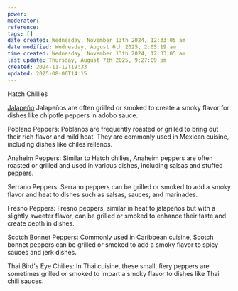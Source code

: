 ```yaml
---
power: 
moderator: 
reference: 
tags: []
date created: Wednesday, November 13th 2024, 12:33:05 am
date modified: Wednesday, August 6th 2025, 2:05:19 am
time created: Wednesday, November 13th 2024, 12:33:05 am
last update: Thursday, August 7th 2025, 9:27:09 pm
created: 2024-11-12T19:33
updated: 2025-08-06T14:15
---
```

Hatch Chillies

[Jalapeño](https://localhost/tiki-26.2/tiki-editpage.php?page=Jalape%C3%B1o) Jalapeños are often grilled or smoked to create a smoky flavor for dishes like chipotle peppers in adobo sauce.

Poblano Peppers: Poblanos are frequently roasted or grilled to bring out their rich flavor and mild heat. They are commonly used in Mexican cuisine, including dishes like chiles rellenos.

Anaheim Peppers: Similar to Hatch chilies, Anaheim peppers are often roasted or grilled and used in various dishes, including salsas and stuffed peppers.

Serrano Peppers: Serrano peppers can be grilled or smoked to add a smoky flavor and heat to dishes such as salsas, sauces, and marinades.

Fresno Peppers: Fresno peppers, similar in heat to jalapeños but with a slightly sweeter flavor, can be grilled or smoked to enhance their taste and create depth in dishes.

Scotch Bonnet Peppers: Commonly used in Caribbean cuisine, Scotch bonnet peppers can be grilled or smoked to add a smoky flavor to spicy sauces and jerk dishes.

Thai Bird's Eye Chilies: In Thai cuisine, these small, fiery peppers are sometimes grilled or smoked to impart a smoky flavor to dishes like Thai chili sauces.